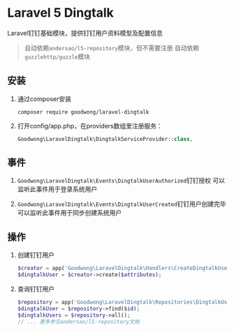# Laravel 5 Dingtalk

Laravel钉钉基础模块，提供钉钉用户资料模型及配置信息

> 自动依赖`andersao/l5-repository`模块，但不需要注册
> 自动依赖`guzzlehttp/guzzle`模块

## 安装

1. 通过composer安装
    ```shell
    composer require goodwong/laravel-dingtalk
    ```

4. 打开config/app.php，在providers数组里注册服务：
    ```php
    Goodwong\LaravelDingtalk\DingtalkServiceProvider::class,
    ```



## 事件

1. `Goodwong\LaravelDingtalk\Events\DingtalkUserAuthorized`钉钉授权
    可以监听此事件用于登录系统用户

2. `Goodwong\LaravelDingtalk\Events\DingtalkUserCreated`钉钉用户创建完毕
    可以监听此事件用于同步创建系统用户


## 操作

1. 创建钉钉用户
    ```php
    $creator = app('Goodwong\LaravelDingtalk\Handlers\CreateDingtalkUserHandler');
    $dingtalkUser = $creator->create($attributes);
    ```

2. 查询钉钉用户
    ```php
    $repository = app('Goodwong\LaravelDingtalk\Repositories\DingtalkUserRepository');
    $dingtalkUser = $repository->find($id);
    $dingtalkUsers = $repository->all();
    // ... 更多参见andersao/l5-repository文档
    ```


